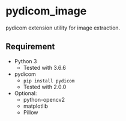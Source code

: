 # pydicom_image
pydicom extension utility for image extraction. 

## Requirement
- Python 3
  - Tested with 3.6.6
- pydicom
  - `pip install pydicom`
  - Tested with 2.0.0
- Optional:
  - python-opencv2
  - matplotlib
  - Pillow
